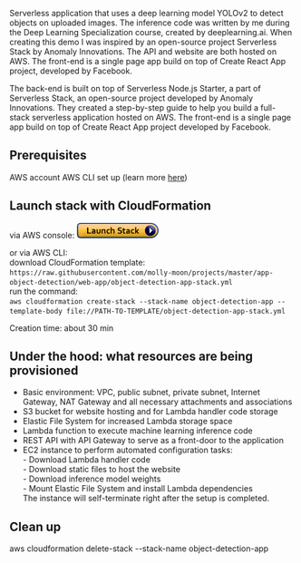 
Serverless application that uses a deep learning model YOLOv2 to detect objects on uploaded images. The inference code was written by me during the Deep Learning Specialization course, created by deeplearning.ai. When creating this demo I was inspired by an open-source project Serverless Stack by Anomaly Innovations. The API and website are both hosted on AWS. The front-end is a single page app build on top of Create React App project, developed by Facebook.

The back-end is built on top of Serverless Node.js Starter, a part of Serverless Stack, an open-source project developed by Anomaly Innovations. They created a step-by-step guide to help you build a full-stack serverless application hosted on AWS. The front-end is a single page app build on top of Create React App project developed by Facebook.

<h2>Prerequisites</h2>
AWS account
AWS CLI set up (learn more <a href='https://docs.aws.amazon.com/cli/latest/userguide/cli-configure-quickstart.html'>here</a>)

<h2>Launch stack with CloudFormation</h2>
via AWS console:
<img src="./cloudformation-launch-stack.png" href="https://console.aws.amazon.com/cloudformation/home?region=us-east-1#/stacks/new?stackName=object-detection-app&templateURL=https://raw.githubusercontent.com/molly-moon/app-object-detection/master/object-detection-app-stack.yml"/>

or via AWS CLI: <br>
download CloudFormation template:
`https://raw.githubusercontent.com/molly-moon/projects/master/app-object-detection/web-app/object-detection-app-stack.yml`<br>
run the command: <br>
`aws cloudformation create-stack --stack-name object-detection-app --template-body file://PATH-TO-TEMPLATE/object-detection-app-stack.yml`<br>

Creation time: about 30 min 

<h2>Under the hood: what resources are being provisioned</h2>
<ul>
	<li>Basic environment: VPC, public subnet, private subnet, Internet Gateway, NAT Gateway and all necessary attachments and associations</li>
	<li>S3 bucket for website hosting and for Lambda handler code storage</li>
	<li>Elastic File System for increased Lambda storage space</li>
	<li>Lambda function to execute machine learning inference code</li>
	<li>REST API with API Gateway to serve as a front-door to the application</li>
	<li>EC2 instance to perform automated configuration tasks: <br>
    - Download Lambda handler code<br>
    - Download static files to host the website<br>
    - Download inference model weights<br>
    - Mount Elastic File System and install Lambda dependencies <br>
    The instance will self-terminate right after the setup is completed.</li>

</ul>
<h2>Clean up</h2>
aws cloudformation delete-stack --stack-name object-detection-app

